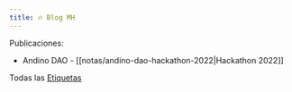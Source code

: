 ```yaml
---
title: 🔥 Blog MH
---
```


Publicaciones:

- Andino DAO - [[notas/andino-dao-hackathon-2022|Hackathon 2022]]

Todas las [Etiquetas](/tags)

